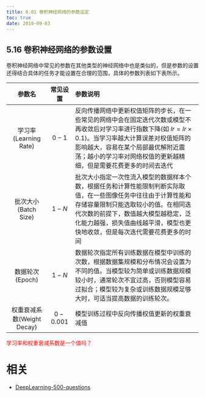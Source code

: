 ```yaml
---
title: 6.01 卷积神经网络的参数设定
toc: true
date: 2019-09-03
---
```


## 5.16 卷积神经网络的参数设置

卷积神经网络中常见的参数在其他类型的神经网络中也是类似的，但是参数的设置还得结合具体的任务才能设置在合理的范围，具体的参数列表如下表所示。

|           参数名           | 常见设置  | 参数说明                                                                                                                                                                                                                                                                   |
|:--------------------------:|:---------:|:-------------------------------------------------------------------------------------------------------------------------------------------------------------------------------------------------------------------------------------------------------------------------- |
|   学习率(Learning Rate)    |   $0-1$   | 反向传播网络中更新权值矩阵的步长，在一些常见的网络中会在固定迭代次数或模型不再收敛后对学习率进行指数下降(如 $lr=lr\times 0.1$)。当学习率越大计算误差对权值矩阵的影响越大，容易在某个局部最优解附近震荡；越小的学习率对网络权值的更新越精细，但是需要花费更多的时间去迭代   |
|    批次大小(Batch Size)    |   $1-N$   | 批次大小指定一次性流入模型的数据样本个数，根据任务和计算性能限制判断实际取值，在一些图像任务中往往由于计算性能和存储容量限制只能选取较小的值。在相同迭代次数的前提下，数值越大模型越稳定，泛化能力越强，损失值曲线越平滑，模型也更快地收敛，但是每次迭代需要花费更多的时间 |
|      数据轮次(Epoch)       |   $1-N$   | 数据轮次指定所有训练数据在模型中训练的次数，根据数据集规模和分布情况会设置为不同的值。当模型较为简单或训练数据规模较小时，通常轮次不宜过高，否则模型容易过拟合；模型较为复杂或训练数据规模足够大时，可适当提高数据的训练轮次。                                             |
| 权重衰减系数(Weight Decay) | $0-0.001$ | 模型训练过程中反向传播权值更新的权重衰减值                                                                                                                                                                                                                                 |



<span style="color:red;">学习率和权重衰减系数是一个值吗？</span>








# 相关

- [DeepLearning-500-questions](https://github.com/scutan90/DeepLearning-500-questions)
